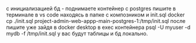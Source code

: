 с инициализацией бд -
поднимаете контейнер с postgres
пишите в терминале в vs code находясь в папке с композником и init.sql
docker cp ./init.sql project-admin-web-appp-main-postgres-1:/tmp/init.sql
после пишите уже зайдя в docker desktop в exec контейнера
psql -U myuser -d mydb -f /tmp/init.sql
у вас будут таблицы и бд локально.
